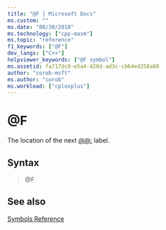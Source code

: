 ```yaml
---
title: "@F | Microsoft Docs"
ms.custom: ""
ms.date: "08/30/2018"
ms.technology: ["cpp-masm"]
ms.topic: "reference"
f1_keywords: ["@F"]
dev_langs: ["C++"]
helpviewer_keywords: ["@F symbol"]
ms.assetid: fa717dc8-e5a4-420d-ad3c-cb64ed258a60
author: "corob-msft"
ms.author: "corob"
ms.workload: ["cplusplus"]
---
```

# @F

The location of the next [@@:](../../assembler/masm/at-at.md) label.

## Syntax

> @F

## See also

[Symbols Reference](../../assembler/masm/symbols-reference.md)<br/>
